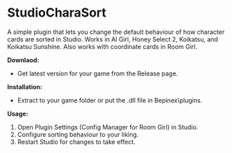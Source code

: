 # StudioCharaSort

A simple plugin that lets you change the default behaviour of how character cards are sorted in Studio. Works in AI Girl, Honey Select 2, Koikatsu, and Koikatsu Sunshine. Also works with coordinate cards in Room Girl.

**Downlaod:**
 - Get latest version for your game from the Release page.

**Installation:**
 - Extract to your game folder or put the .dll file in Bepinex\plugins.

**Usage:**
 1. Open Plugin Settings (Config Manager for Room Girl) in Studio.
 2. Configure sorting behaviour to your liking.
 3. Restart Studio for changes to take effect.
